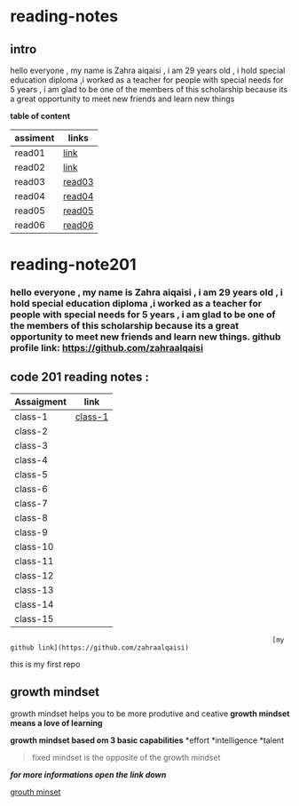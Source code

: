 # reading-notes
## intro 


hello everyone , my name is Zahra aiqaisi , i am 29 years old , i hold special education diploma ,i worked as a teacher for people with special needs for 5 years , i am glad to be one of the members of this scholarship because  its a great opportunity to meet new friends and learn new things                                                        


**table of content**

| assiment | links  |
| --- | --- |
| read01 |[link](https://zahraalqaisi.github.io/reading-notes/read01) |
| read02 | [link](https://zahraalqaisi.github.io/reading-notes/read02) |
| read03 | [read03](https://zahraalqaisi.github.io/reading-notes/read03) |
| read04 | [read04](https://zahraalqaisi.github.io/reading-notes/read04) |
| read05 | [read05](https://zahraalqaisi.github.io/reading-notes/read05) |
| read06 | [read06](https://zahraalqaisi.github.io/reading-notes/read06) |


# reading-note201

### hello everyone , my name is Zahra aiqaisi , i am 29 years old , i hold special education diploma ,i worked as a teacher for people with special needs for 5 years , i am glad to be one of the members of this scholarship because its a great opportunity to meet new friends and learn new things.                                                            github profile link: https://github.com/zahraalqaisi


## code 201 reading notes :

| Assaigment | link |
| --- | --- |
| class-1 | [class-1](https://zahraalqaisi.github.io/reading-note201/class-1) |
| class-2 |  |
| class-3 |  |
| class-4 |  |
| class-5 |  |
| class-6 |  |
| class-7 |  |
| class-8 |  |
| class-9 |  |
| class-10 |  |
| class-11 |  |
| class-12 |  |
| class-13 |  |
| class-14 |  |
| class-15 |  |




                                                                      [my github link](https://github.com/zahraalqaisi)
this is my first repo
## growth mindset 
growth mindset helps you to be more produtive and ceative
**growth mindset means a love of learning**

**growth mindset based om 3 basic capabilities**
*effort
*intelligence
*talent

> fixed mindset
> is the opposite of the growth mindset


***for more informations open the link down***

[grouth minset](https://www.atlassian.com/blog/inside-atlassian/growth-mindset)
 

 
